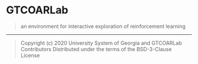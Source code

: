 # GTCOARLab

> an environment for interactive exploration of reinforcement learning

---

> Copyright (c) 2020 University System of Georgia and GTCOARLab Contributors Distributed
> under the terms of the BSD-3-Clause License
